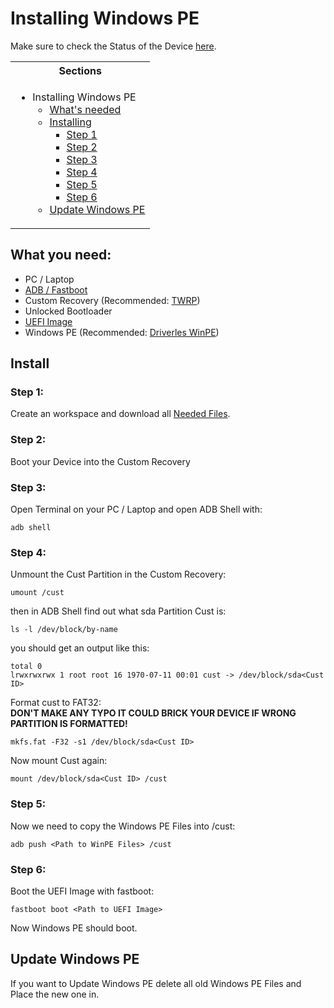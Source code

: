 # Installing Windows PE

Make sure to check the Status of the Device [here](https://github.com/Robotix22/MU-Qcom/blob/main/Status.md#xiaomi-11t-pro).

<table>
<tr><th>Sections</th></th>
<tr><td>
  
- Installing Windows PE
    - [What's needed](https://github.com/Robotix22/MU-Qcom-Guides/blob/main/Xiaomi-11T-Pro/WinPE.md#what-you-need)
    - [Installing](https://github.com/Robotix22/MU-Qcom-Guides/blob/main/Xiaomi-11T-Pro/WinPE.md#install)
        - [Step 1](https://github.com/Robotix22/MU-Qcom-Guides/blob/main/Xiaomi-11T-Pro/WinPE.md#step-1)
        - [Step 2](https://github.com/Robotix22/MU-Qcom-Guides/blob/main/Xiaomi-11T-Pro/WinPE.md#step-2)
        - [Step 3](https://github.com/Robotix22/MU-Qcom-Guides/blob/main/Xiaomi-11T-Pro/WinPE.md#step-3)
        - [Step 4](https://github.com/Robotix22/MU-Qcom-Guides/blob/main/Xiaomi-11T-Pro/WinPE.md#step-4)
        - [Step 5](https://github.com/Robotix22/MU-Qcom-Guides/blob/main/Xiaomi-11T-Pro/WinPE.md#step-5)
        - [Step 6](https://github.com/Robotix22/MU-Qcom-Guides/blob/main/Xiaomi-11T-Pro/WinPE.md#step-6)
    - [Update Windows PE](https://github.com/Robotix22/MU-Qcom-Guides/blob/main/Xiaomi-11T-Pro/WinPE.md#update-windows-pe)

</td></tr> </table>

## What you need:
   - PC / Laptop
   - [ADB / Fastboot](https://developer.android.com/studio/releases/platform-tools#downloads)
   - Custom Recovery (Recommended: [TWRP](https://sourceforge.net/projects/recovery-for-xiaomi-devices/files/vili/twrp-3.7.0_12-v7.2_A12-vili-skkk.img/download))
   - Unlocked Bootloader
   - [UEFI Image](https://github.com/Robotix22/MU-Qcom)
   - Windows PE (Recommended: [Driverles WinPE](https://drive.google.com/drive/folders/1-k4LwTuVw48e3Es_CIKPNf68CA9HXYRb))

## Install

### Step 1:

Create an workspace and download all [Needed Files](https://github.com/Robotix22/MU-Qcom-Guides/blob/main/Xiaomi-11T-Pro/WinPE.md#what-you-need).

### Step 2:

Boot your Device into the Custom Recovery

### Step 3:

Open Terminal on your PC / Laptop and open ADB Shell with:
```
adb shell
```
### Step 4:

Unmount the Cust Partition in the Custom Recovery:
```
umount /cust
```
then in ADB Shell find out what sda Partition Cust is:
```
ls -l /dev/block/by-name
```
you should get an output like this:
```
total 0
lrwxrwxrwx 1 root root 16 1970-07-11 00:01 cust -> /dev/block/sda<Cust ID>
```
Format cust to FAT32: <br />
**DON'T MAKE ANY TYPO IT COULD BRICK YOUR DEVICE IF WRONG PARTITION IS FORMATTED!**
```
mkfs.fat -F32 -s1 /dev/block/sda<Cust ID>
```
Now mount Cust again:
```
mount /dev/block/sda<Cust ID> /cust
```

### Step 5:

Now we need to copy the Windows PE Files into /cust:
```
adb push <Path to WinPE Files> /cust
```

### Step 6:

Boot the UEFI Image with fastboot:
```
fastboot boot <Path to UEFI Image>
```
Now Windows PE should boot.

## Update Windows PE

If you want to Update Windows PE delete all old Windows PE Files and Place the new one in.
